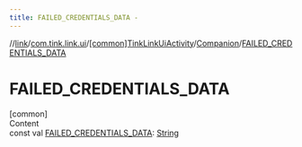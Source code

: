 ```yaml
---
title: FAILED_CREDENTIALS_DATA -
---
```

//[link](../../../index.md)/[com.tink.link.ui](../../index.md)/[[common]TinkLinkUiActivity](../index.md)/[Companion](index.md)/[FAILED_CREDENTIALS_DATA](-f-a-i-l-e-d_-c-r-e-d-e-n-t-i-a-l-s_-d-a-t-a.md)



# FAILED_CREDENTIALS_DATA  
[common]  
Content  
const val [FAILED_CREDENTIALS_DATA](-f-a-i-l-e-d_-c-r-e-d-e-n-t-i-a-l-s_-d-a-t-a.md): [String](https://kotlinlang.org/api/latest/jvm/stdlib/kotlin/-string/index.html)  



